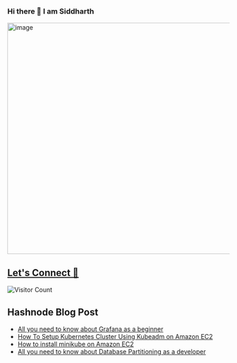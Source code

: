 ### Hi there 👋 I am Siddharth


<img width="523" alt="image" src="https://user-images.githubusercontent.com/66620788/180738137-1a34f8b5-1235-492b-996e-b8236b28294b.png">

## [Let's Connect 🚀](https://sidsabale.com)
![Visitor Count](https://profile-counter.glitch.me/siddharth-sable/count.svg)

## Hashnode Blog Post
<!-- HASHNODE:START -->
- [All you need to know about Grafana as a beginner](https://siddo.hashnode.dev/grafana)
- [How To Setup Kubernetes Cluster Using Kubeadm on Amazon EC2](https://siddo.hashnode.dev/kubeadm-on-ec2)
- [How to install minikube on Amazon EC2](https://siddo.hashnode.dev/how-to-install-minikube-on-amazon-ec2)
- [All you need to know about Database Partitioning as a developer](https://siddo.hashnode.dev/database-partitioning)
<!-- HASHNODE:END -->


